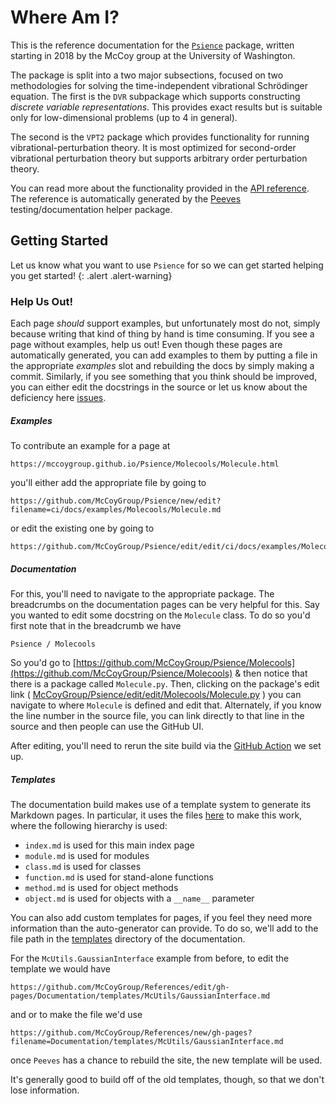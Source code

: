 # Where Am I?

This is the reference documentation for the [`Psience`](https://github.com/McCoyGroup/Psience) package, 
written starting in 2018 by the McCoy group at the University of Washington.

The package is split into a two major subsections, focused on two methodologies for solving the time-independent vibrational Schrödinger equation.
The first is the `DVR` subpackage which supports constructing _discrete variable representations_. This provides exact results but is suitable only
for low-dimensional problems (up to 4 in general).

The second is the `VPT2` package which provides functionality for running vibrational-perturbation theory. It is most optimized for second-order vibrational
perturbation theory but supports arbitrary order perturbation theory.

You can read more about the functionality provided in the [API reference](Psience).
The reference is automatically generated by the [Peeves](https://github.com/McCoyGroup/Peeves) testing/documentation helper package.

## Getting Started

Let us know what you want to use `Psience` for so we can get started helping you get started!
{: .alert .alert-warning}

### Help Us Out!

Each page _should_ support examples, but unfortunately most do not, simply because writing that kind of thing by hand is time consuming.
If you see a page without examples, help us out!
Even though these pages are automatically generated, you can add examples to them by putting a file in the appropriate _examples_ slot and rebuilding the docs by simply making a commit.
Similarly, if you see something that you think should be improved, you can either edit the docstrings in the source or let us know about the deficiency here [issues](https://github.com/McCoyGroup/Psience/issues/new?title=Documentation%20Improvement%20Needed).

##### Examples

To contribute an example for a page at 

```
https://mccoygroup.github.io/Psience/Molecools/Molecule.html
```

you'll either add the appropriate file by going to 

```
https://github.com/McCoyGroup/Psience/new/edit?filename=ci/docs/examples/Molecools/Molecule.md
```

or edit the existing one by going to 

```
https://github.com/McCoyGroup/Psience/edit/edit/ci/docs/examples/Molecools/Molecule.md
```

##### Documentation

For this, you'll need to navigate to the appropriate package. The breadcrumbs on the documentation pages can be very helpful for this. 
Say you wanted to edit some docstring on the `Molecule` class.
To do so you'd first note that in the breadcrumb we have

```lang-none
Psience / Molecools
```

So you'd go to [https://github.com/McCoyGroup/Psience/Molecools](https://github.com/McCoyGroup/Psience/Molecools) & then notice that there is a package called `Molecule.py`.
Then, clicking on the package's edit link ( [McCoyGroup/Psience/edit/edit/Molecools/Molecule.py](https://github.com/McCoyGroup/Psience/edit/edit/Molecools/Molecule.py) ) you can navigate to where `Molecule` is defined and edit that.
Alternately, if you know the line number in the source file, you can link directly to that line in the source and then people can use the GitHub UI.

After editing, you'll need to rerun the site build via the [GitHub Action](https://github.com/McCoyGroup/Psience/actions?query=workflow%3A%22McBuild+site%22) we set up.

##### Templates

The documentation build makes use of a template system to generate its Markdown pages.
In particular, it uses the files [here](https://github.com/McCoyGroup/Psience/tree/edit/ci/docs/templates) to make this work, where the following hierarchy is used:
* `index.md` is used for this main index page
* `module.md` is used for modules
* `class.md` is used for classes
* `function.md` is used for stand-alone functions
* `method.md` is used for object methods
* `object.md` is used for objects with a `__name__` parameter

You can also add custom templates for pages, if you feel they need more information than the auto-generator can provide.
To do so, we'll add to the file path in the [templates](https://github.com/McCoyGroup/Psience/tree/edit/docs/templates) directory of the documentation.

For the `McUtils.GaussianInterface` example from before, to edit the template we would have

```
https://github.com/McCoyGroup/References/edit/gh-pages/Documentation/templates/McUtils/GaussianInterface.md
```

and or to make the file we'd use 

```
https://github.com/McCoyGroup/References/new/gh-pages?filename=Documentation/templates/McUtils/GaussianInterface.md
```

once `Peeves` has a chance to rebuild the site, the new template will be used.

It's generally good to build off of the old templates, though, so that we don't lose information.

